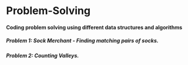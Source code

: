 # Problem-Solving
#### Coding problem solving using different data structures and algorithms

##### Problem 1: Sock Merchant - Finding matching pairs of socks.

##### Problem 2: Counting Valleys.
